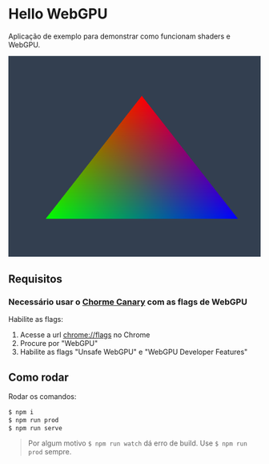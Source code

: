 # Hello WebGPU

Aplicação de exemplo para demonstrar como funcionam shaders e WebGPU.

![](./dist/triangulo.png)

## Requisitos
### Necessário usar o [Chorme Canary](https://www.google.com/intl/pt-BR/chrome/canary/) com as flags de WebGPU
Habilite as flags:
1. Acesse a url [chrome://flags](chrome://flag) no Chrome
2. Procure por "WebGPU" 
3. Habilite as flags "Unsafe WebGPU" e "WebGPU Developer Features"

## Como rodar
Rodar os comandos:
```
$ npm i
$ npm run prod
$ npm run serve
```
> Por algum motivo `$ npm run watch` dá erro de build. Use `$ npm run prod` sempre.